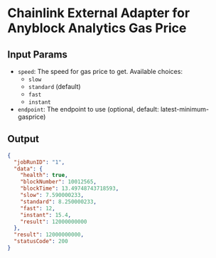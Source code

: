 # Chainlink External Adapter for Anyblock Analytics Gas Price

## Input Params

- `speed`: The speed for gas price to get. Available choices:
  - `slow`
  - `standard` (default)
  - `fast`
  - `instant`
- `endpoint`: The endpoint to use (optional, default: latest-minimum-gasprice)

## Output

```json
{
  "jobRunID": "1",
  "data": {
    "health": true,
    "blockNumber": 10012565,
    "blockTime": 13.49748743718593,
    "slow": 7.590000233,
    "standard": 8.250000233,
    "fast": 12,
    "instant": 15.4,
    "result": 12000000000
  },
  "result": 12000000000,
  "statusCode": 200
}
```
